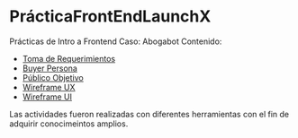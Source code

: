 # PrácticaFrontEndLaunchX

Prácticas de Intro a Frontend
Caso: Abogabot
Contenido:

* [Toma de Requerimientos](https://github.com/DavidMerino25/PracticaFrontEndLaunchX/blob/main/1.0_Requerimientos/1.-Reqierimientos.docx)
* [Buyer Persona](https://github.com/DavidMerino25/PracticaFrontEndLaunchX/blob/main/2.0_BuyerPersona/buyerPersonaAbogabot.pdf)
* [Público Objetivo](https://github.com/DavidMerino25/PracticaFrontEndLaunchX/blob/main/3.0-PublicoObjetivo/Publico%20Objetivo.jpg)
* [Wireframe UX](https://github.com/DavidMerino25/PracticaFrontEndLaunchX/tree/main/4.0_WireframeUX)
* [Wireframe UI](https://github.com/DavidMerino25/PracticaFrontEndLaunchX/blob/main/5.0_WireframeUI/AbogabotUI.pdf)

Las actividades fueron realizadas con diferentes herramientas con el fin de adquirir conocimeintos amplios.
